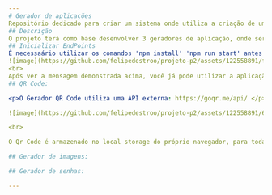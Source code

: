 ```yaml
---
# Gerador de aplicações
Repositório dedicado para criar um sistema onde utiliza a criação de uma base de dados trabalhando com node.js, express.js e APIs externas.
## Descrição
O projeto terá como base desenvolver 3 geradores de aplicação, onde será composto por um gerador de QR Code, senha e de números, tendo comunicações com 3 APIs distintas.
## Inicializar EndPoints
É necessaário utilizar os comandos 'npm install' 'npm run start' antes de iniciar a aplicação: <br>
![image](https://github.com/felipedestroo/projeto-p2/assets/122558891/fa0e1624-f3a9-43f1-9a38-30f3324c5002)
<br>
Após ver a mensagem demonstrada acima, você já pode utilizar a aplicação normalmente!
## QR Code:

<p>O Gerador QR Code utiliza uma API externa: https://goqr.me/api/ </p> <br>

![image](https://github.com/felipedestroo/projeto-p2/assets/122558891/65552d49-0c9b-44bf-a076-5c1c5aeac919)

<br>

O Qr Code é armazenado no local storage do próprio navegador, para toda vez que é solicitado um novo código Qr, o banco de dados não atualize a página e assim perder a informação da imagem gerada pela API. Você pode escrever no campo um link, mensagem ou código. <br>

## Gerador de imagens:

## Gerador de senhas:

---
```


 
